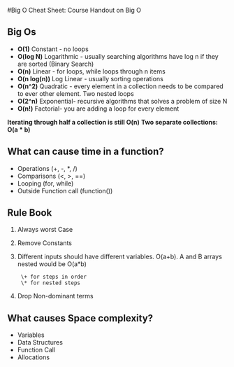 #Big O Cheat Sheet:
Course Handout on Big O

## Big Os
- **O(1)** Constant - no loops
- **O(log N)** Logarithmic - usually searching algorithms have log n if they are sorted (Binary Search)
- **O(n)** Linear - for loops, while loops through n items
- **O(n log(n))** Log Linear - usually sorting operations
- **O(n^2)** Quadratic - every element in a collection needs to be compared to ever other element. Two
nested loops
- **O(2^n)** Exponential- recursive algorithms that solves a problem of size N
- **O(n!)** Factorial- you are adding a loop for every element

**Iterating through half a collection is still O(n)**
**Two separate collections: O(a * b)**

## What can cause time in a function?
- Operations (+, -, *, /)
- Comparisons (<, >, ==)
- Looping (for, while)
- Outside Function call (function())

## Rule Book
1. Always worst Case
2. Remove Constants
3. Different inputs should have different variables. O(a+b). A and B arrays nested would be
O(a*b)
 
        \+ for steps in order
        \* for nested steps
5. Drop Non-dominant terms


## What causes Space complexity?
- Variables
- Data Structures
- Function Call
- Allocations